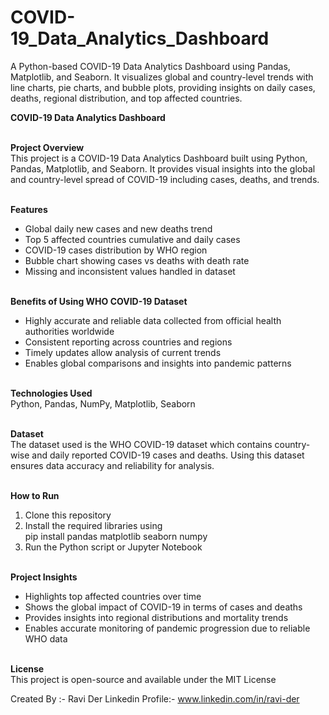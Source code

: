 # COVID-19_Data_Analytics_Dashboard
A Python-based COVID-19 Data Analytics Dashboard using Pandas, Matplotlib, and Seaborn. It visualizes global and country-level trends with line charts, pie charts, and bubble plots, providing insights on daily cases, deaths, regional distribution, and top affected countries.

<b>COVID-19 Data Analytics Dashboard</b><br><br>

<b>Project Overview</b><br>
This project is a COVID-19 Data Analytics Dashboard built using Python, Pandas, Matplotlib, and Seaborn. It provides visual insights into the global and country-level spread of COVID-19 including cases, deaths, and trends.<br><br>

<b>Features</b><br>
- Global daily new cases and new deaths trend<br>
- Top 5 affected countries cumulative and daily cases<br>
- COVID-19 cases distribution by WHO region<br>
- Bubble chart showing cases vs deaths with death rate<br>
- Missing and inconsistent values handled in dataset<br><br>

<b>Benefits of Using WHO COVID-19 Dataset</b><br>
- Highly accurate and reliable data collected from official health authorities worldwide<br>
- Consistent reporting across countries and regions<br>
- Timely updates allow analysis of current trends<br>
- Enables global comparisons and insights into pandemic patterns<br><br>

<b>Technologies Used</b><br>
Python, Pandas, NumPy, Matplotlib, Seaborn<br><br>

<b>Dataset</b><br>
The dataset used is the WHO COVID-19 dataset which contains country-wise and daily reported COVID-19 cases and deaths. Using this dataset ensures data accuracy and reliability for analysis.<br><br>

<b>How to Run</b><br>
1. Clone this repository<br>
2. Install the required libraries using <br>
   pip install pandas matplotlib seaborn numpy<br>
3. Run the Python script or Jupyter Notebook<br><br>

<b>Project Insights</b><br>
- Highlights top affected countries over time<br>
- Shows the global impact of COVID-19 in terms of cases and deaths<br>
- Provides insights into regional distributions and mortality trends<br>
- Enables accurate monitoring of pandemic progression due to reliable WHO data<br><br>

<b>License</b><br>
This project is open-source and available under the MIT License

Created By :- Ravi Der
Linkedin Profile:- www.linkedin.com/in/ravi-der




